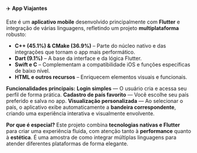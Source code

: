 ✈️ **App Viajantes**

Este é um **aplicativo mobile** desenvolvido principalmente com **Flutter** e integração de várias linguagens, refletindo um projeto **multiplataforma** robusto:

* **C++ (45.1%) & CMake (36.9%)** – Parte do núcleo nativo e das integrações que tornam o app mais performático.
* **Dart (9.1%)** – A base da interface e da lógica Flutter.
* **Swift e C** – Complementam a compatibilidade iOS e funções específicas de baixo nível.
* **HTML e outros recursos** – Enriquecem elementos visuais e funcionais.

**Funcionalidades principais:**
**Login simples** — O usuário cria e acessa seu perfil de forma prática.
**Cadastro de país favorito** — Você escolhe seu país preferido e salva no app.
**Visualização personalizada** — Ao selecionar o país, o aplicativo exibe automaticamente a **bandeira correspondente**, criando uma experiência interativa e visualmente envolvente.

**Por que é especial?**
Este projeto combina **tecnologias nativas e Flutter** para criar uma experiência fluida, com atenção tanto à **performance** quanto à **estética**. É uma amostra de como integrar múltiplas linguagens para atender diferentes plataformas de forma elegante.
